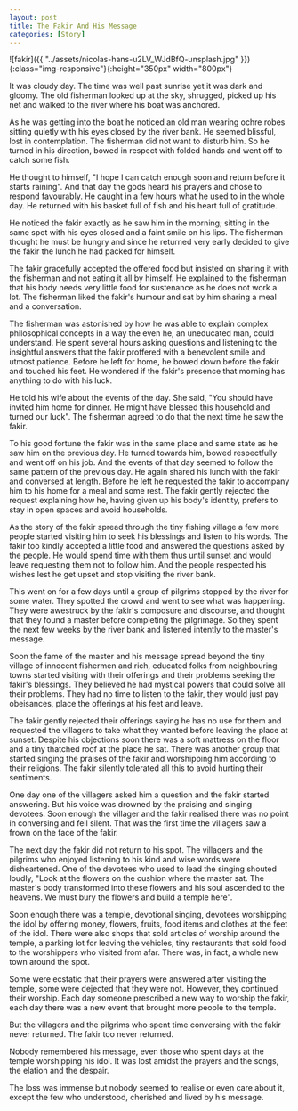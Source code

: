 ```yaml
---
layout: post
title: The Fakir And His Message
categories: [Story]
---
```


![fakir]({{ "../assets/nicolas-hans-u2LV_WJdBfQ-unsplash.jpg" }}){:class="img-responsive"}{:height="350px" width="800px"}

It was cloudy day. The time was well past sunrise yet it was dark and gloomy. The old fisherman looked up at the sky, shrugged, picked up his net and walked to the river where his boat was anchored.

As he was getting into the boat he noticed an old man wearing ochre robes sitting quietly with his eyes closed by the river bank. He seemed blissful, lost in contemplation. The fisherman did not want to disturb him. So he turned in his direction, bowed in respect with folded hands and went off to catch some fish.

He thought to himself, "I hope I can catch enough soon and return before it starts raining". And that day the gods heard his prayers and chose to respond favourably. He caught in a few hours what he used to in the whole day. He returned with his basket full of fish and his heart full of gratitude.

He noticed the fakir exactly as he saw him in the morning; sitting in the same spot with his eyes closed and a faint smile on his lips. The fisherman thought he must be hungry and since he returned very early decided to give the fakir the lunch he had packed for himself.

The fakir gracefully accepted the offered food but insisted on sharing it with the fisherman and not eating it all by himself. He explained to the fisherman that his body needs very little food for sustenance as he does not work a lot. The fisherman liked the fakir's humour and sat by him sharing a meal and a conversation.

The fisherman was astonished by how he was able to explain complex philosophical concepts in a way the even he, an uneducated man, could understand. He spent several hours asking questions and listening to the insightful answers that the fakir proffered with a benevolent smile and utmost patience. Before he left for home, he bowed down before the fakir and touched his feet. He wondered if the fakir's presence that morning has anything to do with his luck.

He told his wife about the events of the day. She said, "You should have invited him home for dinner. He might have blessed this household and turned our luck". The fisherman agreed to do that the next time he saw the fakir.

To his good fortune the fakir was in the same place and same state as he saw him on the previous day. He turned towards him, bowed respectfully and went off on his job. And the events of that day seemed to follow the same pattern of the previous day. He again shared his lunch with the fakir and conversed at length. Before he left he requested the fakir to accompany him to his home for a meal and some rest. The fakir gently rejected the request explaining how he, having given up his body's identity, prefers to stay in open spaces and avoid households.

As the story of the fakir spread through the tiny fishing village a few more people started visiting him to seek his blessings and listen to his words. The fakir too kindly accepted a little food and answered the questions asked by the people. He would spend time with them thus until sunset and would leave requesting them not to follow him. And the people respected his wishes lest he get upset and stop visiting the river bank.

This went on for a few days until a group of pilgrims stopped by the river for some water. They spotted the crowd and went to see what was happening. They were awestruck by the fakir's composure and discourse, and thought that they found a master before completing the pilgrimage. So they spent the next few weeks by the river bank and listened intently to the master's message.

Soon the fame of the master and his message spread beyond the tiny village of innocent fishermen and rich, educated folks from neighbouring towns started visiting with their offerings and their problems seeking the fakir's blessings. They believed he had mystical powers that could solve all their problems. They had no time to listen to the fakir, they would just pay obeisances, place the offerings at his feet and leave.

The fakir gently rejected their offerings saying he has no use for them and requested the villagers to take what they wanted before leaving the place at sunset. Despite his objections soon there was a soft mattress on the floor and a tiny thatched roof at the place he sat. There was another group that started singing the praises of the fakir and worshipping him according to their religions. The fakir silently tolerated all this to avoid hurting their sentiments.

One day one of the villagers asked him a question and the fakir started answering. But his voice was drowned by the praising and singing devotees. Soon enough the villager and the fakir realised there was no point in conversing and fell silent. That was the first time the villagers saw a frown on the face of the fakir.

The next day the fakir did not return to his spot. The villagers and the pilgrims who enjoyed listening to his kind and wise words were disheartened. One of the devotees who used to lead the singing shouted loudly, "Look at the flowers on the cushion where the master sat. The master's body transformed into these flowers and his soul ascended to the heavens. We must bury the flowers and build a temple here".

Soon enough there was a temple, devotional singing, devotees worshipping the idol by offering money, flowers, fruits, food items and clothes at the feet of the idol. There were also shops that sold articles of worship around the temple, a parking lot for leaving the vehicles, tiny restaurants that sold food to the worshippers who visited from afar. There was, in fact, a whole new town around the spot.

Some were ecstatic that their prayers were answered after visiting the temple, some were dejected that they were not. However, they continued their worship. Each day someone prescribed a new way to worship the fakir, each day there was a new event that brought more people to the temple.

But the villagers and the pilgrims who spent time conversing with the fakir never returned. The fakir too never returned.

Nobody remembered his message, even those who spent days at the temple worshipping his idol. It was lost amidst the prayers and the songs, the elation and the despair.

The loss was immense but nobody seemed to realise or even care about it, except the few who understood, cherished and lived by his message.
